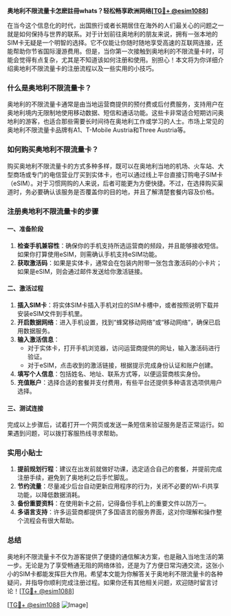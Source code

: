**奥地利不限流量卡怎麽註冊whats？轻松畅享欧洲网络[[TG💪+ @esim1088](https://t.me/s/esim1088)]**

在当今这个信息化的时代，出国旅行或者长期居住在海外的人们最关心的问题之一就是如何保持与世界的联系。对于计划前往奥地利的朋友来说，拥有一张本地的SIM卡无疑是一个明智的选择。它不仅能让你随时随地享受高速的互联网连接，还能帮助你节省国际漫游费用。但是，当你第一次接触到奥地利的不限流量卡时，可能会觉得有点复杂，尤其是不知道该如何注册和使用。别担心！本文将为你详细介绍奥地利不限流量卡的注册流程以及一些实用的小技巧。

### 什么是奥地利不限流量卡？

奥地利的不限流量卡通常是由当地运营商提供的预付费或后付费服务，支持用户在奥地利境内无限制地使用移动数据、短信和通话功能。这些卡非常适合短期访问奥地利的游客，也适合那些需要长时间待在奥地利工作或学习的人士。市场上常见的奥地利不限流量卡品牌有A1、T-Mobile Austria和Three Austria等。

### 如何购买奥地利不限流量卡？

购买奥地利不限流量卡的方式多种多样，既可以在奥地利当地的机场、火车站、大型商场或专门的电信营业厅买到实体卡，也可以通过线上平台直接订购电子SIM卡（eSIM）。对于习惯网购的人来说，后者可能更为方便快捷。不过，在选择购买渠道时，务必要确认该服务是否覆盖你的目的地，并且了解清楚套餐内容及价格。

### 注册奥地利不限流量卡的步骤

#### 一、准备阶段
1. **检查手机兼容性**：确保你的手机支持所选运营商的频段，并且能够接收短信。如果你打算使用eSIM，则需确认手机支持eSIM功能。
2. **获取激活码**：如果是实体卡，通常会在包装内附带一张包含激活码的小卡片；如果是eSIM，则会通过邮件发送给你激活链接。

#### 二、激活过程
1. **插入SIM卡**：将实体SIM卡插入手机对应的SIM卡槽中，或者按照说明下载并安装eSIM文件到手机里。
2. **开启数据网络**：进入手机设置，找到“蜂窝移动网络”或“移动网络”，确保已启用数据服务。
3. **输入激活信息**：
   - 对于实体卡，打开手机浏览器，访问运营商提供的网址，输入激活码进行验证。
   - 对于eSIM，点击收到的激活链接，根据提示完成身份认证和账户创建。
4. **填写个人信息**：包括姓名、地址、联系方式等，以便运营商核实身份。
5. **充值账户**：选择合适的套餐并支付费用，有些平台还提供多种语言选项供用户选择。

#### 三、测试连接
完成以上步骤后，试着打开一个网页或发送一条短信来验证服务是否正常运行。如果遇到问题，可以拨打客服热线寻求帮助。

### 实用小贴士
1. **提前规划行程**：建议在出发前就做好功课，选定适合自己的套餐，并提前完成注册手续，避免到了奥地利之后手忙脚乱。
2. **节约流量**：尽量减少后台自动更新应用程序的行为，关闭不必要的Wi-Fi共享功能，以降低数据消耗。
3. **备份重要资料**：在使用新卡之前，记得备份手机上的重要文件以防万一。
4. **多语言支持**：许多运营商都提供了多国语言的服务界面，这对你理解和操作整个流程会有很大帮助。

### 总结

奥地利不限流量卡不仅为游客提供了便捷的通信解决方案，也是融入当地生活的第一步。无论是为了享受畅通无阻的网络体验，还是为了方便日常沟通交流，这张小小的SIM卡都能发挥巨大作用。希望本文能为你解答关于奥地利不限流量卡的各种疑问，并指导你顺利完成注册过程。如果你还有其他相关问题，欢迎随时留言讨论！[[TG💪+ @esim1088](https://t.me/s/esim1088)]

[[TG💪+ @esim1088](https://t.me/s/esim1088) ![Image](https://i.postimg.cc/4NQfJmqS/Snipaste-2025-05-13-00-14-12.png)]